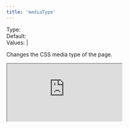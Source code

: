 ```yaml
---
title: 'mediaType'
---
```


Type: <Type children='<string>'/><br/>
Default: <Type children="'print'"/><br/>
Values: <TypeContainer><Type children="'screen'"/> | <Type children="'print'"/></TypeContainer>

Changes the CSS media type of the page.

<Iframe
  src="https://api.microlink.io/?url=https://blog.alexmaccaw.com/advice-to-my-younger-self&pdf&embed=pdf.url&mediaType=screen&meta=false&waitUntil=networkidle2"
/>

<MultiCodeEditor languages={{
  HTML: `<iframe width="650px" src="https://api.microlink.io/?url=https://blog.alexmaccaw.com/advice-to-my-younger-self&pdf&embed=pdf.url&mediaType=screen"></iframe>`,
  Shell: `microlink-api https://blog.alexmaccaw.com/advice-to-my-younger-self&pdf&mediaType=screen`,
  'Node.js': `const mql = require('@microlink/mql')
 
module.exports = async () => {
  const { status, data, response } = await mql(
    'https://blog.alexmaccaw.com/advice-to-my-younger-self', { 
      pdf: true,
      mediaType: 'screen'
  })
  console.log(status, data)
}
  `
  }} 
/>
